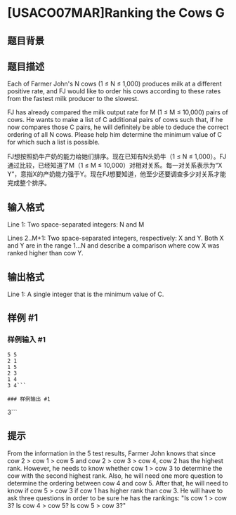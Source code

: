 # [USACO07MAR]Ranking the Cows G

## 题目背景



## 题目描述

Each of Farmer John's N cows (1 ≤ N ≤ 1,000) produces milk at a different positive rate, and FJ would like to order his cows according to these rates from the fastest milk producer to the slowest.

FJ has already compared the milk output rate for M (1 ≤ M ≤ 10,000) pairs of cows. He wants to make a list of C additional pairs of cows such that, if he now compares those C pairs, he will definitely be able to deduce the correct ordering of all N cows. Please help him determine the minimum value of C for which such a list is possible.

FJ想按照奶牛产奶的能力给她们排序。现在已知有N头奶牛（1 ≤ N ≤ 1,000）。FJ通过比较，已经知道了M（1 ≤ M ≤ 10,000）对相对关系。每一对关系表示为“X Y”，意指X的产奶能力强于Y。现在FJ想要知道，他至少还要调查多少对关系才能完成整个排序。


## 输入格式

Line 1: Two space-separated integers: N and M


Lines 2..M+1: Two space-separated integers, respectively: X and Y. Both X and Y are in the range 1...N and describe a comparison where cow X was ranked higher than cow Y.


## 输出格式

Line 1: A single integer that is the minimum value of C.


## 样例 #1

### 样例输入 #1
```
5 5
2 1
1 5
2 3
1 4
3 4```

### 样例输出 #1

```
3```

## 提示

From the information in the 5 test results, Farmer John knows that since cow 2 > cow 1 > cow 5 and cow 2 > cow 3 > cow 4, cow 2 has the highest rank. However, he needs to know whether cow 1 > cow 3 to determine the cow with the second highest rank. Also, he will need one more question to determine the ordering between cow 4 and cow 5. After that, he will need to know if cow 5 > cow 3 if cow 1 has higher rank than cow 3. He will have to ask three questions in order to be sure he has the rankings: "Is cow 1 > cow 3?  Is cow 4 > cow 5? Is cow 5 > cow 3?"

